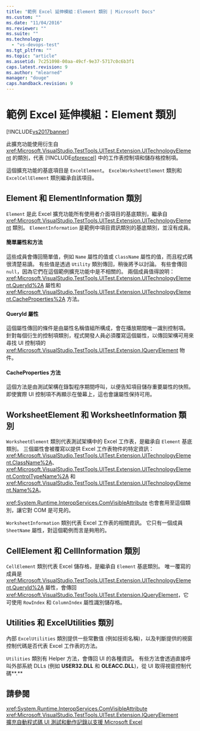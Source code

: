 ```yaml
---
title: "範例 Excel 延伸模組：Element 類別 | Microsoft Docs"
ms.custom: ""
ms.date: "11/04/2016"
ms.reviewer: ""
ms.suite: ""
ms.technology: 
  - "vs-devops-test"
ms.tgt_pltfrm: ""
ms.topic: "article"
ms.assetid: 7c251098-00aa-49cf-9e37-5717c0c6b3f1
caps.latest.revision: 9
ms.author: "mlearned"
manager: "douge"
caps.handback.revision: 9
---
```

# 範例 Excel 延伸模組：Element 類別
[!INCLUDE[vs2017banner](../code-quality/includes/vs2017banner.md)]

此擴充功能使用衍生自 <xref:Microsoft.VisualStudio.TestTools.UITest.Extension.UITechnologyElement> 的類別，代表 [!INCLUDE[ofprexcel](../test/includes/ofprexcel_md.md)] 中的工作表控制項和儲存格控制項。  
  
 這個擴充功能的基底項目是 `ExcelElement`。  `ExcelWorksheetElement` 類別和 `ExcelCellElement` 類別繼承自該項目。  
  
## Element 和 ElementInformation 類別  
 `Element`  是此 Excel 擴充功能所有使用者介面項目的基底類別，繼承自 <xref:Microsoft.VisualStudio.TestTools.UITest.Extension.UITechnologyElement> 類別。  `ElementInformation` 是範例中項目資訊類別的基底類別，並沒有成員。  
  
#### 簡單屬性和方法  
 這些成員會傳回簡單值，例如 `Name` 屬性的值或 `ClassName` 屬性的值，而且程式碼很清楚易讀。  有些值是透過 `Utility` 類別傳回，稍後將予以討論。  有些會傳回 `null`，因為它們在這個範例擴充功能中是不相關的。  兩個成員值得說明：<xref:Microsoft.VisualStudio.TestTools.UITest.Extension.UITechnologyElement.QueryId%2A> 屬性和 <xref:Microsoft.VisualStudio.TestTools.UITest.Extension.UITechnologyElement.CacheProperties%2A> 方法。  
  
#### QueryId 屬性  
 這個屬性傳回的條件是由屬性名稱值組所構成，會在播放期間唯一識別控制項。  針對每個衍生的控制項類別，程式開發人員必須覆寫這個屬性，以傳回架構可用來尋找 UI 控制項的 <xref:Microsoft.VisualStudio.TestTools.UITest.Extension.IQueryElement> 物件。  
  
#### CacheProperties 方法  
 這個方法是由測試架構在錄製程序期間呼叫，以便告知項目儲存重要屬性的快照。  即使實際 UI 控制項不再顯示在螢幕上，這也會讓屬性保持可用。  
  
## WorksheetElement 和 WorksheetInformation 類別  
 `WorksheetElement`  類別代表測試架構中的 Excel 工作表，是繼承自 `Element` 基底類別。  三個屬性會被覆寫以提供 Excel 工作表物件的特定資訊：<xref:Microsoft.VisualStudio.TestTools.UITest.Extension.UITechnologyElement.ClassName%2A>、<xref:Microsoft.VisualStudio.TestTools.UITest.Extension.UITechnologyElement.ControlTypeName%2A> 和 <xref:Microsoft.VisualStudio.TestTools.UITest.Extension.UITechnologyElement.Name%2A>。  
  
 <xref:System.Runtime.InteropServices.ComVisibleAttribute> 也會套用至這個類別，讓它對 COM 是可見的。  
  
 `WorksheetInformation`  類別代表 Excel 工作表的相關資訊。  它只有一個成員 `SheetName` 屬性，對這個範例而言是夠用的。  
  
## CellElement 和 CellInformation 類別  
 `CellElement`  類別代表 Excel 儲存格，是繼承自 `Element` 基底類別。  唯一覆寫的成員是 <xref:Microsoft.VisualStudio.TestTools.UITest.Extension.UITechnologyElement.QueryId%2A> 屬性，會傳回 <xref:Microsoft.VisualStudio.TestTools.UITest.Extension.IQueryElement>，它可使用 `RowIndex` 和 `ColumnIndex` 屬性識別儲存格。  
  
## Utilities 和 ExcelUtilities 類別  
 內部 `ExcelUtilities` 類別提供一些常數值 \(例如技術名稱\)，以及判斷提供的視窗控制代碼是否代表 Excel 工作表的方法。  
  
 `Utilities`  類別有 Helper 方法，會傳回 UI 的各種資訊。  有些方法會透過直接呼叫外部系統 DLLs \(例如 **USER32.DLL** 和 **OLEACC.DLL**\)，從 UI 取得視窗控制代碼**.**  
  
## 請參閱  
 <xref:System.Runtime.InteropServices.ComVisibleAttribute>   
 <xref:Microsoft.VisualStudio.TestTools.UITest.Extension.IQueryElement>   
 [擴充自動程式碼 UI 測試和動作記錄以支援 Microsoft Excel](../test/extending-coded-ui-tests-and-action-recordings-to-support-microsoft-excel.md)